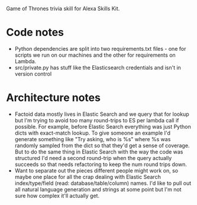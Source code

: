 Game of Thrones trivia skill for Alexa Skills Kit.

Code notes
==========

* Python dependencies are split into two requirements.txt files - one for scripts we run on our machines and the other for requirements on Lambda.
* src/private.py has stuff like the Elasticsearch credentials and isn't in version control

Architecture notes
==================

* Factoid data mostly lives in Elastic Search and we query that for lookup but I'm trying to avoid too many round-trips to ES per lambda call if possible.
For example, before Elastic Search everything was just Python dicts with exact-match lookup.
To give someone an example I'd generate something like "Try asking, who is %s" where %s was randomly sampled from the dict
so that they'd get a sense of coverage. But to do the same thing in Elastic Search with the way the code was structured I'd
need a second round-trip when the query actually succeeds so that needs refactoring to keep the num round trips down.
* Want to separate out the pieces different people might work on, so maybe one place for all the crap dealing with Elastic
Search index/type/field (read: database/table/column) names. I'd like to pull out all natural language generation and
strings at some point but I'm not sure how complex it'll actually get.